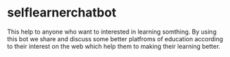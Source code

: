 # selflearnerchatbot
This help to anyone who want to interested in learning somthing.
By using this bot we share and discuss some better platfroms of education according to their interest on the web which help them to making their learning better. 

